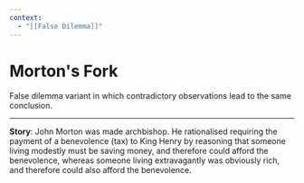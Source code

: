 ```yaml
---
context:
  - "[[False Dilemma]]"
---
```


# Morton's Fork

False dilemma variant in which contradictory observations lead to the same conclusion.

---

**Story**: John Morton was made archbishop. He rationalised requiring the payment of a benevolence (tax) to King Henry by reasoning that someone living modestly must be saving money, and therefore could afford the benevolence, whereas someone living extravagantly was obviously rich, and therefore could also afford the benevolence.
